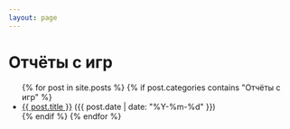 ```yaml
---
layout: page
---
```


<h1>Отчёты с игр</h1>

<ul>
  {% for post in site.posts %}
    {% if post.categories contains "Отчёты с игр" %}
      <li><a href="{{ post.url }}">{{ post.title }}</a> ({{ post.date | date: "%Y-%m-%d" }})</li>
    {% endif %}
  {% endfor %}
</ul>